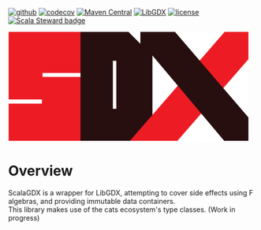 [![github](https://img.shields.io/github/workflow/status/scalagdx/scalagdx/Scala%20CI?logo=GitHub)](https://github.com/scalagdx/scalagdx/actions?query=workflow%3A%22Scala+CI%22)
[![codecov](https://codecov.io/gh/scalagdx/scalagdx/branch/main/graph/badge.svg?token=XX5LL6MDQT)](https://codecov.io/gh/scalagdx/scalagdx)
[![Maven Central](https://img.shields.io/maven-central/v/com.github.scalagdx/scalagdx-app.svg)](https://oss.sonatype.org/#nexus-search;quick~scalagdx)
[![LibGDX](https://img.shields.io/badge/libgdx-1.9.14-yellow.svg)](https://libgdx.badlogicgames.com/)
[![license](https://img.shields.io/badge/license-MIT-green)](https://opensource.org/licenses/MIT)
[![Scala Steward badge](https://img.shields.io/badge/Scala_Steward-helping-blue.svg?style=flat&logo=data:image/png;base64,iVBORw0KGgoAAAANSUhEUgAAAA4AAAAQCAMAAAARSr4IAAAAVFBMVEUAAACHjojlOy5NWlrKzcYRKjGFjIbp293YycuLa3pYY2LSqql4f3pCUFTgSjNodYRmcXUsPD/NTTbjRS+2jomhgnzNc223cGvZS0HaSD0XLjbaSjElhIr+AAAAAXRSTlMAQObYZgAAAHlJREFUCNdNyosOwyAIhWHAQS1Vt7a77/3fcxxdmv0xwmckutAR1nkm4ggbyEcg/wWmlGLDAA3oL50xi6fk5ffZ3E2E3QfZDCcCN2YtbEWZt+Drc6u6rlqv7Uk0LdKqqr5rk2UCRXOk0vmQKGfc94nOJyQjouF9H/wCc9gECEYfONoAAAAASUVORK5CYII=)](https://scala-steward.org)

![sdx-logo](public/logo.png)
#  Overview
ScalaGDX is a wrapper for LibGDX, attempting to cover side effects using F algebras, and providing immutable data containers.   
This library makes use of the cats ecosystem's type classes. (Work in progress)
